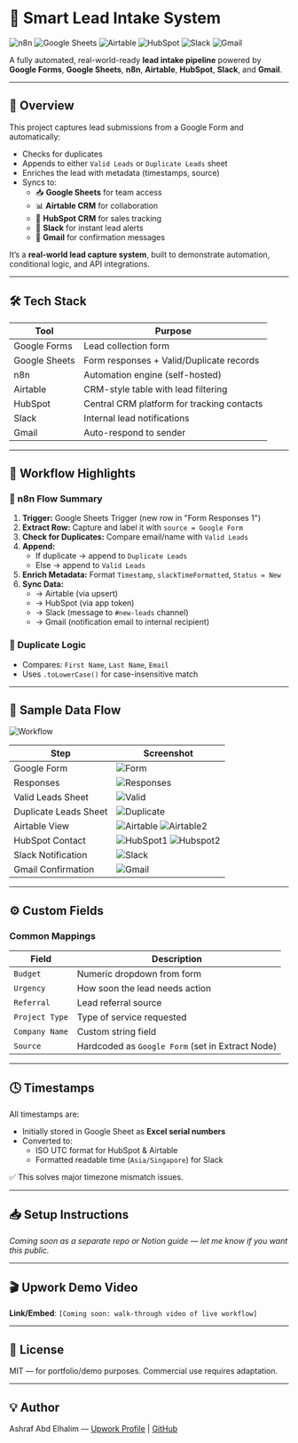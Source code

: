 # 🧠 Smart Lead Intake System
![n8n](https://img.shields.io/badge/n8n-Automation-orange)
![Google Sheets](https://img.shields.io/badge/Google%20Sheets-Connected-brightgreen)
![Airtable](https://img.shields.io/badge/Airtable-CRM-blue)
![HubSpot](https://img.shields.io/badge/HubSpot-Synced-blueviolet)
![Slack](https://img.shields.io/badge/Slack-Notifications-yellow)
![Gmail](https://img.shields.io/badge/Gmail-Auto_Responder-red)

A fully automated, real-world-ready **lead intake pipeline** powered by **Google Forms**, **Google Sheets**, **n8n**, **Airtable**, **HubSpot**, **Slack**, and **Gmail**.

---

## 📌 Overview
This project captures lead submissions from a Google Form and automatically:
- Checks for duplicates
- Appends to either `Valid Leads` or `Duplicate Leads` sheet
- Enriches the lead with metadata (timestamps, source)
- Syncs to:
  - 📥 **Google Sheets** for team access
  - 📊 **Airtable CRM** for collaboration
  - 💼 **HubSpot CRM** for sales tracking
  - 🔔 **Slack** for instant lead alerts
  - 📧 **Gmail** for confirmation messages

It’s a **real-world lead capture system**, built to demonstrate automation, conditional logic, and API integrations.

---

## 🛠️ Tech Stack
| Tool | Purpose |
|------|---------|
| Google Forms | Lead collection form |
| Google Sheets | Form responses + Valid/Duplicate records |
| n8n | Automation engine (self-hosted) |
| Airtable | CRM-style table with lead filtering |
| HubSpot | Central CRM platform for tracking contacts |
| Slack | Internal lead notifications |
| Gmail | Auto-respond to sender |

---

## 🔄 Workflow Highlights

### 🧩 n8n Flow Summary
1. **Trigger:** Google Sheets Trigger (new row in "Form Responses 1")
2. **Extract Row:** Capture and label it with `source = Google Form`
3. **Check for Duplicates:** Compare email/name with `Valid Leads`
4. **Append:**
   - If duplicate → append to `Duplicate Leads`
   - Else → append to `Valid Leads`
5. **Enrich Metadata:** Format `Timestamp`, `slackTimeFormatted`, `Status = New`
6. **Sync Data:**
   - → Airtable (via upsert)
   - → HubSpot (via app token)
   - → Slack (message to `#new-leads` channel)
   - → Gmail (notification email to internal recipient)

### 🧠 Duplicate Logic
- Compares: `First Name`, `Last Name`, `Email`
- Uses `.toLowerCase()` for case-insensitive match

---

## 🧪 Sample Data Flow

![Workflow](screenshots/workflow_n8n.png)

| Step | Screenshot |
|------|------------|
| Google Form | ![Form](screenshots/Form.png) |
| Responses | ![Responses](screenshots/Responses_1.png) |
| Valid Leads Sheet | ![Valid](screenshots/Valid_lead.png) |
| Duplicate Leads Sheet | ![Duplicate](screenshots/Duplicate_lead.png) |
| Airtable View | ![Airtable](screenshots/Airtable_1.png) ![Airtable2](screenshots/Airtable_2.png) |
| HubSpot Contact | ![HubSpot1](screenshots/Hubspot_1.png) ![Hubspot2](screenshots/Hubspot_2.png) |
| Slack Notification | ![Slack](screenshots/Slack.png) |
| Gmail Confirmation | ![Gmail](screenshots/Gmail.png) |

---

## ⚙️ Custom Fields

### Common Mappings
| Field | Description |
|-------|-------------|
| `Budget` | Numeric dropdown from form |
| `Urgency` | How soon the lead needs action |
| `Referral` | Lead referral source |
| `Project Type` | Type of service requested |
| `Company Name` | Custom string field |
| `Source` | Hardcoded as `Google Form` (set in Extract Node) |

---

## 🕓 Timestamps
All timestamps are:
- Initially stored in Google Sheet as **Excel serial numbers**
- Converted to:
  - ISO UTC format for HubSpot & Airtable
  - Formatted readable time (`Asia/Singapore`) for Slack

✅ This solves major timezone mismatch issues.

---

## 📥 Setup Instructions
*Coming soon as a separate repo or Notion guide — let me know if you want this public.*

---

## 🎬 Upwork Demo Video
**Link/Embed**:
`[Coming soon: walk-through video of live workflow]`

---

## 📎 License
MIT — for portfolio/demo purposes. Commercial use requires adaptation.

---

## 💡 Author
Ashraf Abd Elhalim — [Upwork Profile](https://www.upwork.com/freelancers/~011734116f96dfc1c7?mp_source=share) | [GitHub](https://github.com/shooshka133)
